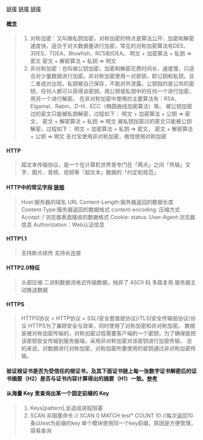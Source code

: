 [链接](https://mp.weixin.qq.com/s?__biz=MzA3NDQ1ODcyMw==&mid=2247485146&idx=1&sn=2eebc58dc8ad3f550abce967db8efa8a&chksm=9f7e35d6a809bcc0cb46917ba9cb11a2b880a2290c26929ff7176a9c17a934a35271734509a8&scene=21#wechat_redirect)
[链接](https://mp.weixin.qq.com/s/81ZGJ_HdUIcYX6F6GEi0Nw)
[链接](https://mp.weixin.qq.com/s/3Bw40jiAJVBoR2zA8PdaRQ)

#### 概念
> 1. 对称加密：又叫做私钥加密，对称加密的特点是算法公开、加密和解密速度快，适合于对大数据量进行加密，常见的对称加密算法有DES、3DES、TDEA、Blowfish、RC5和IDEA。
>     明文 + 加密算法 + 私钥 => 密文
>     密文 + 解密算法 + 私钥 => 明文
> 2. 非对称加密：也叫做公钥加密，加密和解密花费时间长、速度慢，只适合对少量数据进行加密。非对称加密使用一对密钥，即公钥和私钥，且二者成对出现。私钥被自己保存，不能对外泄露。公钥指的是公共的密钥，任何人都可以获得该密钥。用公钥或私钥中的任何一个进行加密，用另一个进行解密。
> 在非对称加密中使用的主要算法有：RSA、Elgamal、Rabin、D-H、ECC（椭圆曲线加密算法）等。
>     被公钥加密过的密文只能被私钥解密，过程如下：
>     明文 + 加密算法 + 公钥 => 密文， 密文 + 解密算法 + 私钥 => 明文
>     被私钥加密过的密文只能被公钥解密，过程如下：
>     明文 + 加密算法 + 私钥 => 密文， 密文 + 解密算法 + 公钥 => 明文
> 支付宝使用非对称加密，微信使用对称加密

#### HTTP
> 超文本传输协议，是一个在计算机世界里专门在「两点」之间「传输」文字、图片、音频、视频等「超文本」数据的「约定和规范」

#### HTTP中的常见字段 [链接](https://mp.weixin.qq.com/s/qzzEgRpt9f-UlTLnWGrJEw)
> Host:服务器的域名
> URL
> Content-Length:服务器返回的数据长度
> Content-Type:服务器返回的数据格式
> content-encoding: 压缩方式
> Accept: */* 浏览器表面接收的数据格式
> Cookie:
> status:
> User-Agent:浏览器信息
> Authorization：Web认证信息

#### HTTP1.1
> 支持断点续传
> 支持长连接

#### HTTP2.0特征
> 头部压缩
> 二进制数据流格式传输数据，抛弃了 ASCII 码
> 多路复用
> 服务器主动推送数据

#### HTTPS
> HTTPS协议 = HTTP协议 + SSL(安全套接层协议)/TLS(安全传输层协议)协议
> HTTPS为了兼顾安全与效率，同时使用了对称加密和非对称加密。
> 数据是被对称加密传输的，对称加密过程需要客户端的一个密钥，为了确保能把该密钥安全传输到服务器端，采用非对称加密对该密钥进行加密传输，
> 总的来说，对数据进行对称加密，对称加密所要使用的密钥通过非对称加密传输。

#### 验证根证书是否为受信任的根证书，及其下面证书链上每一张数字证书解密后的证书摘要（H2）是否与证书内容计算得出的摘要（H1）一致。[参考](https://www.cnblogs.com/funny11/p/6978908.html)

#### 从海量 Key 里查询出某一个固定前缀的 Key
> 1. Keys[pattern],会造成进程阻塞
> 2. SCAN 非阻塞命令 // SCAN 0 MATCH test* COUNT 10 //每次返回10条以test为前缀的key
> 单个模块使用同一个key前缀，原因是方便管理，容易查询

